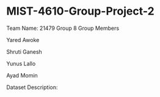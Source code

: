 # MIST-4610-Group-Project-2
Team Name: 21479 Group 8
Group Members

Yared Awoke

Shruti Ganesh

Yunus Lallo

Ayad Momin

Dataset Description:


